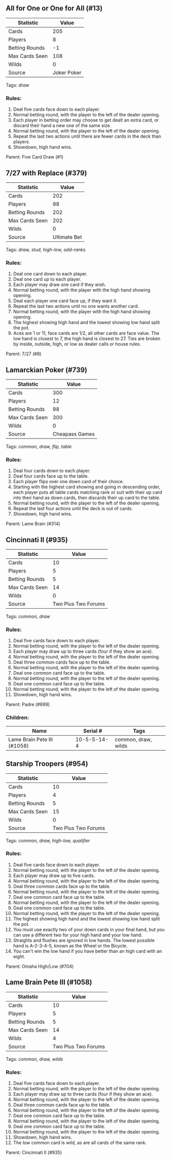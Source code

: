 ## All for One or One for All (#13)

|Statistic|Value|
|---------|-----|
|Cards|205|
|Players|8|
|Betting Rounds|-1|
|Max Cards Seen|108|
|Wilds|0|
|Source|Joker Poker|
Tags: *draw*
### Rules:
1. Deal five cards face down to each player.
2. Normal betting round, with the player to the left of the dealer opening.
3. Each player in betting order may choose to get dealt an extra card, or discard their hand a new one of the same size.
4. Normal betting round, with the player to the left of the dealer opening.
5. Repeat the last two actions until there are fewer cards in the  deck than players.
6. Showdown, high hand wins.

Parent: Five Card Draw (#1)


## 7/27 with Replace (#379)

|Statistic|Value|
|---------|-----|
|Cards|202|
|Players|98|
|Betting Rounds|202|
|Max Cards Seen|202|
|Wilds|0|
|Source|Ultimate Bet|
Tags: *draw, stud, high-low, odd-ranks*
### Rules:
1. Deal one card down to each player.
2. Deal one card up to each player.
3. Each player may draw one card if they wish.
4. Normal betting round, with the player with the high hand showing opening.
5. Deal each player one card face up, if they want it.
6. Repeat the last two actions until no one wants another card.
7. Normal betting round, with the player with the high hand showing opening.
8. The highest showing high hand and the lowest showing low hand split the pot.
9. Aces are 1 or 11, face cards are 1/2, all other cards are face value. The low hand is closest to 7, the high hand is closest to 27. Ties are broken by inside, outside, high, or low as dealer calls or house rules.

Parent: 7/27 (#8)


## Lamarckian Poker (#739)

|Statistic|Value|
|---------|-----|
|Cards|300|
|Players|12|
|Betting Rounds|98|
|Max Cards Seen|300|
|Wilds|0|
|Source|Cheapass Games|
Tags: *common, draw, flip, table*
### Rules:
1. Deal four cards down to each player.
2. Deal four cards face up to the table.
3. Each player flips over one down card of their choice.
4. Starting with the highest card showing and going in descending order, each player puts all table cards matching rank or suit with their up card into their hand as down cards, then discards their up card to the table.
5. Normal betting round, with the player to the left of the dealer opening.
6. Repeat the last four actions until the deck is out of cards.
7. Showdown, high hand wins.

Parent: Lame Brain (#314)


## Cincinnati II (#935)

|Statistic|Value|
|---------|-----|
|Cards|10|
|Players|5|
|Betting Rounds|5|
|Max Cards Seen|14|
|Wilds|0|
|Source|Two Plus Two Forums|
Tags: *common, draw*
### Rules:
1. Deal five cards face down to each player.
2. Normal betting round, with the player to the left of the dealer opening.
3. Each player may draw up to three cards (four if they show an ace).
4. Normal betting round, with the player to the left of the dealer opening.
5. Deal three common cards face up to the table.
6. Normal betting round, with the player to the left of the dealer opening.
7. Deal one common card face up to the table.
8. Normal betting round, with the player to the left of the dealer opening.
9. Deal one common card face up to the table.
10. Normal betting round, with the player to the left of the dealer opening.
11. Showdown, high hand wins.

Parent: Padre (#699)
### Children:

|Name|Serial #|Tags|
|----|--------|----|
|Lame Brain Pete III (#1058)|10-5-5-14-4|common, draw, wilds


## Starship Troopers (#954)

|Statistic|Value|
|---------|-----|
|Cards|10|
|Players|4|
|Betting Rounds|5|
|Max Cards Seen|15|
|Wilds|0|
|Source|Two Plus Two Forums|
Tags: *common, draw, high-low, qualifier*
### Rules:
1. Deal five cards face down to each player.
2. Normal betting round, with the player to the left of the dealer opening.
3. Each player may draw up to five cards.
4. Normal betting round, with the player to the left of the dealer opening.
5. Deal three common cards face up to the table.
6. Normal betting round, with the player to the left of the dealer opening.
7. Deal one common card face up to the table.
8. Normal betting round, with the player to the left of the dealer opening.
9. Deal one common card face up to the table.
10. Normal betting round, with the player to the left of the dealer opening.
11. The highest showing high hand and the lowest showing low hand split the pot.
12. You must use exactly two of your down cards in your final hand, but you can use a different two for your high hand and your low hand.
13. Straights and flushes are ignored in low hands. The lowest possible hand is A-2-3-4-5, known as the Wheel or the Bicycle.
14. You can't win the low hand if you have better than an high card with an eight.

Parent: Omaha High/Low (#704)


## Lame Brain Pete III (#1058)

|Statistic|Value|
|---------|-----|
|Cards|10|
|Players|5|
|Betting Rounds|5|
|Max Cards Seen|14|
|Wilds|4|
|Source|Two Plus Two Forums|
Tags: *common, draw, wilds*
### Rules:
1. Deal five cards face down to each player.
2. Normal betting round, with the player to the left of the dealer opening.
3. Each player may draw up to three cards (four if they show an ace).
4. Normal betting round, with the player to the left of the dealer opening.
5. Deal three common cards face up to the table.
6. Normal betting round, with the player to the left of the dealer opening.
7. Deal one common card face up to the table.
8. Normal betting round, with the player to the left of the dealer opening.
9. Deal one common card face up to the table.
10. Normal betting round, with the player to the left of the dealer opening.
11. Showdown, high hand wins.
12. The low common card is wild, as are all cards of the same rank.

Parent: Cincinnati II (#935)


